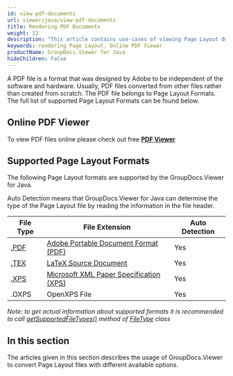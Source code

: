 ```yaml
---
id: view-pdf-documents
url: viewer/java/view-pdf-documents
title: Rendering PDF Documents
weight: 12
description: "This article contains use-cases of viewing Page Layout documents with GroupDocs.Viewer within your Java applications."
keywords: rendering Page Layout, Online PDF Viewer
productName: GroupDocs.Viewer for Java
hideChildren: False
---
```

A PDF file is a format that was designed by Adobe to be independent of the software and hardware. Usually, PDF files converted from other files rather than created from scratch. The PDF file belongs to Page Layout Formats. The full list of supported Page Layout Formats can be found below.

## Online PDF Viewer

To view PDF files online please check out free **[PDF Viewer](https://products.groupdocs.app/viewer/pdf)**

## Supported Page Layout Formats

The following Page Layout formats are supported by the GroupDocs.Viewer for Java. 

Auto Detection means that GroupDocs.Viewer for Java can determine the type of the Page Layout file by reading the information in the file header.

| File Type | File Extension | Auto Detection |
| --- | --- | --- |
| [.PDF](https://docs.fileformat.com/view/pdf) | [Adobe Portable Document Format (PDF)](https://docs.fileformat.com/view/pdf) | Yes |
| [.TEX](https://docs.fileformat.com/page-description-language/tex/) | [LaTeX Source Document](https://docs.fileformat.com/page-description-language/tex/) | Yes |
| [.XPS](https://docs.fileformat.com/page-description-language/xps) | [Microsoft XML Paper Specification (XPS)](https://docs.fileformat.com/page-description-language/xps) | Yes |
| .OXPS | OpenXPS File | Yes |

*Note:* _to get actual information about supported formats it is recommended to call [getSupportedFileTypes()](https://apireference.groupdocs.com/viewer/java/com.groupdocs.viewer/FileType#getSupportedFileTypes()) method of [FileType](https://apireference.groupdocs.com/viewer/java/com.groupdocs.viewer/FileType) class_

## In this section

The articles given in this section describes the usage of GroupDocs.Viewer to convert Page Layout files with different available options.
